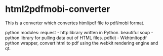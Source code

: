# html2pdfmobi-converter
This is a converter which convertes html/pdf file to pdf/mobi format. 

python modules:
request - http library written in Python.
beautiful soup - python library for pulling data out of HTML files.
pdfkit - Wkhtmltopdf python wrapper, convert html to pdf using the webkit rendering engine and qt.
